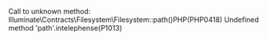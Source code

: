 Call to unknown method: Illuminate\Contracts\Filesystem\Filesystem::path()PHP(PHP0418)
Undefined method 'path'.intelephense(P1013)
